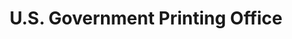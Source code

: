 ---
# This topic lives at
# https://digital.gov/topics/us-government-printing-office

# Topic Title
title: "U.S. Government Printing Office"

# description — keep it short and clear
# summary: ""

# Weight
weight: 1

# For more information on managing topics,
# see https://github.com/GSA/digitalgov.gov/wiki/topics
---